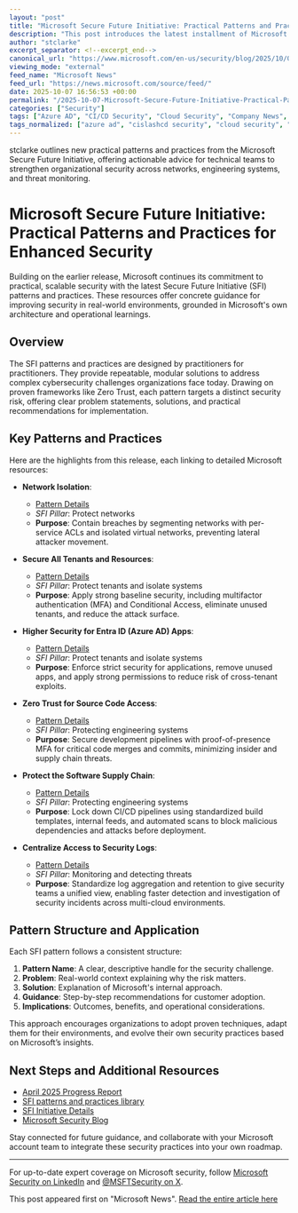 ```yaml
---
layout: "post"
title: "Microsoft Secure Future Initiative: Practical Patterns and Practices for Enhanced Security"
description: "This post introduces the latest installment of Microsoft's Secure Future Initiative (SFI) patterns and practices. It provides hands-on guidance for implementing robust security architectures, including network isolation, secure tenant management, enhanced Entra ID app security, software supply chain protection, and centralized log management. Designed for practitioners, it offers actionable recommendations rooted in Microsoft's internal practices and proven architectures like Zero Trust, aiming to help organizations build resilient, secure-by-design engineering environments."
author: "stclarke"
excerpt_separator: <!--excerpt_end-->
canonical_url: "https://www.microsoft.com/en-us/security/blog/2025/10/07/new-microsoft-secure-future-initiative-sfi-patterns-and-practices-practical-guides-to-strengthen-security/"
viewing_mode: "external"
feed_name: "Microsoft News"
feed_url: "https://news.microsoft.com/source/feed/"
date: 2025-10-07 16:56:53 +00:00
permalink: "/2025-10-07-Microsoft-Secure-Future-Initiative-Practical-Patterns-and-Practices-for-Enhanced-Security.html"
categories: ["Security"]
tags: ["Azure AD", "CI/CD Security", "Cloud Security", "Company News", "Conditional Access", "Incident Response", "Log Management", "Microsoft Entra ID", "Microsoft Secure Future Initiative", "Multifactor Authentication", "Network Isolation", "News", "Security", "Security Architecture", "Security Patterns", "Software Supply Chain", "Tenant Security", "Zero Trust"]
tags_normalized: ["azure ad", "cislashcd security", "cloud security", "company news", "conditional access", "incident response", "log management", "microsoft entra id", "microsoft secure future initiative", "multifactor authentication", "network isolation", "news", "security", "security architecture", "security patterns", "software supply chain", "tenant security", "zero trust"]
---
```


stclarke outlines new practical patterns and practices from the Microsoft Secure Future Initiative, offering actionable advice for technical teams to strengthen organizational security across networks, engineering systems, and threat monitoring.<!--excerpt_end-->

# Microsoft Secure Future Initiative: Practical Patterns and Practices for Enhanced Security

Building on the earlier release, Microsoft continues its commitment to practical, scalable security with the latest Secure Future Initiative (SFI) patterns and practices. These resources offer concrete guidance for improving security in real-world environments, grounded in Microsoft's own architecture and operational learnings.

## Overview

The SFI patterns and practices are designed by practitioners for practitioners. They provide repeatable, modular solutions to address complex cybersecurity challenges organizations face today. Drawing on proven frameworks like Zero Trust, each pattern targets a distinct security risk, offering clear problem statements, solutions, and practical recommendations for implementation.

## Key Patterns and Practices

Here are the highlights from this release, each linking to detailed Microsoft resources:

- **Network Isolation**:
    - [Pattern Details](https://aka.ms/SFI_NetworkIsolation)
    - *SFI Pillar*: Protect networks
    - **Purpose**: Contain breaches by segmenting networks with per-service ACLs and isolated virtual networks, preventing lateral attacker movement.

- **Secure All Tenants and Resources**:
    - [Pattern Details](https://aka.ms/SFI_SecureAllTenantsAndResources)
    - *SFI Pillar*: Protect tenants and isolate systems
    - **Purpose**: Apply strong baseline security, including multifactor authentication (MFA) and Conditional Access, eliminate unused tenants, and reduce the attack surface.

- **Higher Security for Entra ID (Azure AD) Apps**:
    - [Pattern Details](https://aka.ms/SFI_HigherSecurityEntraIDApps)
    - *SFI Pillar*: Protect tenants and isolate systems
    - **Purpose**: Enforce strict security for applications, remove unused apps, and apply strong permissions to reduce risk of cross-tenant exploits.

- **Zero Trust for Source Code Access**:
    - [Pattern Details](https://aka.ms/SFI_ZeroTrustSourceCodeAccess)
    - *SFI Pillar*: Protecting engineering systems
    - **Purpose**: Secure development pipelines with proof-of-presence MFA for critical code merges and commits, minimizing insider and supply chain threats.

- **Protect the Software Supply Chain**:
    - [Pattern Details](https://aka.ms/SFI_ProtectSoftwareSupplyChain)
    - *SFI Pillar*: Protecting engineering systems
    - **Purpose**: Lock down CI/CD pipelines using standardized build templates, internal feeds, and automated scans to block malicious dependencies and attacks before deployment.

- **Centralize Access to Security Logs**:
    - [Pattern Details](https://aka.ms/SFI_CentralizeAccessToSecurityLogs)
    - *SFI Pillar*: Monitoring and detecting threats
    - **Purpose**: Standardize log aggregation and retention to give security teams a unified view, enabling faster detection and investigation of security incidents across multi-cloud environments.

## Pattern Structure and Application

Each SFI pattern follows a consistent structure:

1. **Pattern Name**: A clear, descriptive handle for the security challenge.
2. **Problem**: Real-world context explaining why the risk matters.
3. **Solution**: Explanation of Microsoft's internal approach.
4. **Guidance**: Step-by-step recommendations for customer adoption.
5. **Implications**: Outcomes, benefits, and operational considerations.

This approach encourages organizations to adopt proven techniques, adapt them for their environments, and evolve their own security practices based on Microsoft’s insights.

## Next Steps and Additional Resources

- [April 2025 Progress Report](https://cdn-dynmedia-1.microsoft.com/is/content/microsoftcorp/microsoft/final/en-us/microsoft-brand/documents/sfi-april-2025-progress-report.pdf)
- [SFI patterns and practices library](https://aka.ms/SFI_PatternsAndPracticesPage)
- [SFI Initiative Details](https://www.microsoft.com/en-us/trust-center/security/secure-future-initiative)
- [Microsoft Security Blog](https://www.microsoft.com/security/blog/)

Stay connected for future guidance, and collaborate with your Microsoft account team to integrate these security practices into your own roadmap.

---

For up-to-date expert coverage on Microsoft security, follow [Microsoft Security on LinkedIn](https://www.linkedin.com/showcase/microsoft-security/) and [@MSFTSecurity on X](https://twitter.com/@MSFTSecurity).

This post appeared first on "Microsoft News". [Read the entire article here](https://www.microsoft.com/en-us/security/blog/2025/10/07/new-microsoft-secure-future-initiative-sfi-patterns-and-practices-practical-guides-to-strengthen-security/)
